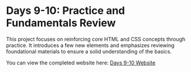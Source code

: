 # Days 9-10: Practice and Fundamentals Review

This project focuses on reinforcing core HTML and CSS concepts through practice. It introduces a few new elements and emphasizes reviewing foundational materials to ensure a solid understanding of the basics. 

You can view the completed website here: [Days 9-10 Website](https://maximilian-days-9-10.netlify.app/)